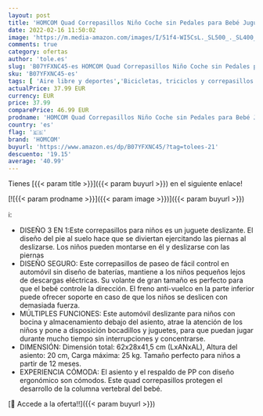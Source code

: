 ```yaml
---
layout: post
title: 'HOMCOM Quad Correpasillos Niño Coche sin Pedales para Bebé Juguete Andador Estilo Carrera con Orador 62x28x41 5cm'
date: 2022-02-16 11:50:02
image: 'https://m.media-amazon.com/images/I/51f4-WI5CsL._SL500_._SL400_.jpg'
comments: true
category: ofertas
author: 'tole.es'
slug: 'B07YFXNC45-es HOMCOM Quad Correpasillos Niño Coche sin Pedales para Bebé...'
sku: 'B07YFXNC45-es'
tags: [ 'Aire libre y deportes','Bicicletas, triciclos y correpasillos','Correpasillos para empujar de niños','Juguetes','Juguetes y juegos','bebé','homcom', ]
actualPrice: 37.99 EUR
currency: EUR
price: 37.99
comparePrice: 46.99 EUR
prodname: 'HOMCOM Quad Correpasillos Niño Coche sin Pedales para Bebé Juguete Andador Estilo Carrera con Orador 62x28x41 5cm'
country: 'es'
flag: '🇪🇸'
brand: 'HOMCOM'
buyurl: 'https://www.amazon.es/dp/B07YFXNC45/?tag=tolees-21'
descuento: '19.15'
average: '40.99'
---
```


Tienes [{{< param title >}}]({{< param buyurl >}}) en el siguiente enlace!

[![{{< param prodname >}}]({{< param image >}})]({{< param buyurl >}})

ℹ️:

- DISEÑO 3 EN 1:Este correpasillos para niños es un juguete deslizante. El diseño del pie al suelo hace que se diviertan ejercitando las piernas al deslizarse. Los niños pueden montarse en él y deslizarse con las piernas
- DISEÑO SEGURO: Este correpasillos de paseo de fácil control en automóvil sin diseño de baterías, mantiene a los niños pequeños lejos de descargas eléctricas. Su volante de gran tamaño es perfecto para que el bebé controle la dirección. El freno anti-vuelco en la parte inferior puede ofrecer soporte en caso de que los niños se deslicen con demasiada fuerza.
- MÚLTIPLES FUNCIONES: Este automóvil deslizante para niños con bocina y almacenamiento debajo del asiento, atrae la atención de los niños y pone a disposición bocadillos y juguetes, para que puedan jugar durante mucho tiempo sin interrupciones y concentrarse.
- DIMENSIÓN: Dimensión total: 62x28x41,5 cm (LxANxAL), Altura del asiento: 20 cm, Carga máxima: 25 kg. Tamaño perfecto para niños a partir de 12 meses.
- EXPERIENCIA CÓMODA: El asiento y el respaldo de PP con diseño ergonómico son cómodos. Este quad correpasillos protegen el desarrollo de la columna vertebral del bebé.

[🛒 Accede a la oferta!!]({{< param buyurl >}})
